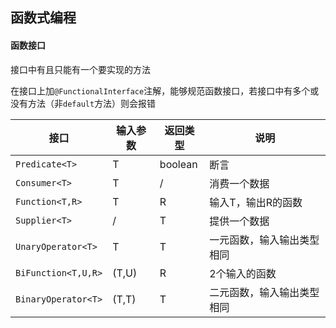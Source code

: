 ## 函数式编程
#### 函数接口
接口中有且只能有一个要实现的方法

在接口上加`@FunctionalInterface`注解，能够规范函数接口，若接口中有多个或没有方法（非`default`方法）则会报错

接口 | 输入参数 | 返回类型 | 说明
-----|---|---|---
`Predicate<T>` | T | boolean | 断言
`Consumer<T>` | T | / | 消费一个数据
`Function<T,R>` | T | R | 输入T，输出R的函数
`Supplier<T>` | / | T | 提供一个数据
`UnaryOperator<T>` | T | T |  一元函数，输入输出类型相同
`BiFunction<T,U,R>` | (T,U) | R | 2个输入的函数
`BinaryOperator<T>` | (T,T) | T | 二元函数，输入输出类型相同